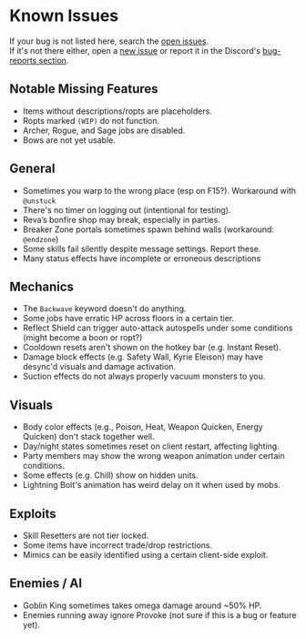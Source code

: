 # Known Issues

If your bug is not listed here, search the [open issues](https://github.com/rgx-org/issue-tracker/issues).  
If it's not there either, open a [new issue](https://github.com/rgx-org/issue-tracker/issues/new) or report it in the Discord's [bug-reports section](https://discord.com/channels/1371314292154044426/1400384221108895894).  

## Notable Missing Features
* Items without descriptions/ropts are placeholders.
* Ropts marked `(WIP)` do not function.
* Archer, Rogue, and Sage jobs are disabled.
* Bows are not yet usable.

## General
* Sometimes you warp to the wrong place (esp on F15?). Workaround with `@unstuck`
* There's no timer on logging out (intentional for testing).
* Reva’s bonfire shop may break, especially in parties.
* Breaker Zone portals sometimes spawn behind walls (workaround: `@endzone`) 
* Some skills fail silently despite message settings. Report these.
* Many status effects have incomplete or erroneous descriptions

## Mechanics
* The `Backwave` keyword doesn't do anything.
* Some jobs have erratic HP across floors in a certain tier.
* Reflect Shield can trigger auto-attack autospells under some conditions (might become a boon or ropt?)
* Cooldown resets aren't shown on the hotkey bar (e.g. Instant Reset).
* Damage block effects (e.g. Safety Wall, Kyrie Eleison) may have desync'd visuals and damage activation.
* Suction effects do not always properly vacuum monsters to you.

## Visuals
* Body color effects (e.g., Poison, Heat, Weapon Quicken, Energy Quicken) don't stack together well.
* Day/night states sometimes reset on client restart, affecting lighting.
* Party members may show the wrong weapon animation under certain conditions.
* Some effects (e.g. Chill) show on hidden units.
* Lightning Bolt's animation has weird delay on it when used by mobs.

## Exploits
* Skill Resetters are not tier locked.
* Some items have incorrect trade/drop restrictions.
* Mimics can be easily identified using a certain client-side exploit.

## Enemies / AI
* Goblin King sometimes takes omega damage around ~50% HP.
* Enemies running away ignore Provoke (not sure if this is a bug or feature yet).